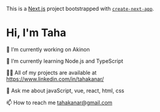 This is a [Next.js](https://nextjs.org/) project bootstrapped with [`create-next-app`](https://github.com/vercel/next.js/tree/canary/packages/create-next-app).

# Hi, I'm Taha

🔭 I’m currently working on Akinon

🌱 I’m currently learning Node.js and TypeScript

👨‍💻 All of my projects are available at https://www.linkedin.com/in/tahakanar/

💬 Ask me about javaScript, vue, react, html, css

📫 How to reach me tahakanar@gmail.com
